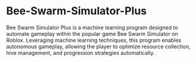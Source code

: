 # Bee-Swarm-Simulator-Plus
Bee Swarm Simulator Plus is a machine learning program designed to automate gameplay within the popular game Bee Swarm Simulator on Roblox. Leveraging machine learning techniques, this program enables autonomous gameplay, allowing the player to optimize resource collection, hive management, and progression strategies automatically.
